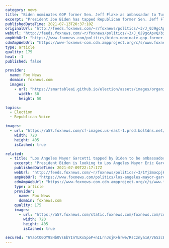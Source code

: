 ```yaml
---
category: news
title: "Biden nominates GOP former Sen. Jeff Flake as ambassador to Turkey"
excerpt: "President Joe Biden has tapped Republican former Sen. Jeff Flake, to serve as U.S. ambassador to Turkey."
publishedDateTime: 2021-07-13T20:37:10Z
originalUrl: "http://feeds.foxnews.com/~r/foxnews/politics/~3/J_0J9gcApvQ/biden-nominate-gop-former-sen-jeff-flake-ambassador-turkey"
webUrl: "http://feeds.foxnews.com/~r/foxnews/politics/~3/J_0J9gcApvQ/biden-nominate-gop-former-sen-jeff-flake-ambassador-turkey"
ampWebUrl: "https://www.foxnews.com/politics/biden-nominate-gop-former-sen-jeff-flake-ambassador-turkey.amp"
cdnAmpWebUrl: "https://www-foxnews-com.cdn.ampproject.org/c/s/www.foxnews.com/politics/biden-nominate-gop-former-sen-jeff-flake-ambassador-turkey.amp"
type: article
quality: 175
heat: -1
published: false

provider:
  name: Fox News
  domain: foxnews.com
  images:
    - url: "https://smartableai.github.io/election/assets/images/organizations/foxnews.com-50x50.jpg"
      width: 50
      height: 50

topics:
  - Election
  - Republican Voice

images:
  - url: "https://a57.foxnews.com/cf-images.us-east-1.prod.boltdns.net/v1/static/694940094001/3fbdc1ab-a848-4592-8830-5949d371c1a9/489007b9-2d3a-44ed-98fb-f8380619d512/1280x720/match/720/405/image.jpg?ve=1&tl=1"
    width: 720
    height: 405
    isCached: true

related:
  - title: "Los Angeles Mayor Garcetti tapped by Biden to be ambassador to India"
    excerpt: "President Biden is looking to Los Angeles Mayor Eric Garcetti to be the next U.S. ambassador to India."
    publishedDateTime: 2021-07-09T22:17:17Z
    webUrl: "http://feeds.foxnews.com/~r/foxnews/politics/~3/1Yj2mocpjK0/los-angeles-mayor-garcetti-biden-ambassador-india"
    ampWebUrl: "https://www.foxnews.com/politics/los-angeles-mayor-garcetti-biden-ambassador-india.amp"
    cdnAmpWebUrl: "https://www-foxnews-com.cdn.ampproject.org/c/s/www.foxnews.com/politics/los-angeles-mayor-garcetti-biden-ambassador-india.amp"
    type: article
    provider:
      name: Fox News
      domain: foxnews.com
    quality: 175
    images:
      - url: "https://a57.foxnews.com/static.foxnews.com/foxnews.com/content/uploads/2021/07/720/405/AP21183567372792-e1625868017453.jpg?ve=1&tl=1"
        width: 720
        height: 405
        isCached: true

secured: "6YaotO0QY9SHb0VsEbYInYLKx5poP+nILrnJsjR+hrwe/RsCznya1A/V6SzcBVNYh2JIRlt8Wqi8yl0sdd589jDZ7b6CF7PYPscCh1d/L916rDTP3X96AcJWWK8hLU2ASZ/x61x12AS983bMdlJTUJ/hkbr5J4dQR6A1N44sBwkUm4sRHN+uBufmaoPbDBnsXSEaNv742ABRWS+y9zmdRtJChL1jgrifaEAz1nXLB9KaAXZI7TqWpzkDtCjKfBg8Ckn/E61mS8AB9zuqdJr2aAA/GSjY9xpkeuIC2+O4c9WlD2WA21J0zJdg5giLibVJEvZeoLApANtYPDtDlWCncXY6EJLFmAi+Iw4IYNJ7P3k=;B/uvKFLGLy/xLwcD9Lk3nQ=="
---
```


